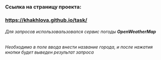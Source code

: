 ### Ссылка на страницу проекта:

### https://khakhlova.github.io/task/

###### Для запросов использовальзовался сервис погоды **OpenWeatherMap**

###### Необходимо в поле ввода внести название города, и после нажатия кнопки будет выведен результат запроса
